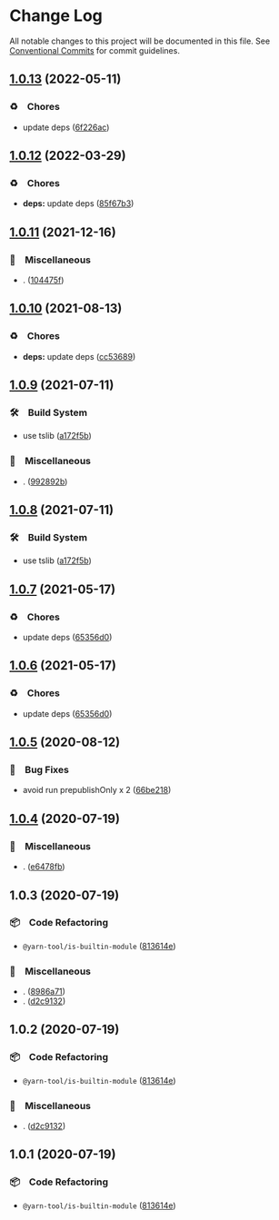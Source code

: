 # Change Log

All notable changes to this project will be documented in this file.
See [Conventional Commits](https://conventionalcommits.org) for commit guidelines.

## [1.0.13](https://github.com/bluelovers/ws-yarn-workspaces/compare/@yarn-tool/is-builtin-module@1.0.12...@yarn-tool/is-builtin-module@1.0.13) (2022-05-11)


### ♻️　Chores

* update deps ([6f226ac](https://github.com/bluelovers/ws-yarn-workspaces/commit/6f226acfd22f0b213eaa8a84886f8391284b1fcf))





## [1.0.12](https://github.com/bluelovers/ws-yarn-workspaces/compare/@yarn-tool/is-builtin-module@1.0.11...@yarn-tool/is-builtin-module@1.0.12) (2022-03-29)


### ♻️　Chores

* **deps:** update deps ([85f67b3](https://github.com/bluelovers/ws-yarn-workspaces/commit/85f67b37aa63c7284541c12bc54519ae2b9c98ac))





## [1.0.11](https://github.com/bluelovers/ws-yarn-workspaces/compare/@yarn-tool/is-builtin-module@1.0.10...@yarn-tool/is-builtin-module@1.0.11) (2021-12-16)


### 🔖　Miscellaneous

* . ([104475f](https://github.com/bluelovers/ws-yarn-workspaces/commit/104475f2baa62e53dcc4cd6f3fb3a425cba1c88d))





## [1.0.10](https://github.com/bluelovers/ws-yarn-workspaces/compare/@yarn-tool/is-builtin-module@1.0.9...@yarn-tool/is-builtin-module@1.0.10) (2021-08-13)


### ♻️　Chores

* **deps:** update deps ([cc53689](https://github.com/bluelovers/ws-yarn-workspaces/commit/cc53689dadd1334672807d4737c0e6400b15aba0))





## [1.0.9](https://github.com/bluelovers/ws-yarn-workspaces/compare/@yarn-tool/is-builtin-module@1.0.7...@yarn-tool/is-builtin-module@1.0.9) (2021-07-11)


### 🛠　Build System

* use tslib ([a172f5b](https://github.com/bluelovers/ws-yarn-workspaces/commit/a172f5b85b6b74256ebc8707435e0756adfd533a))


### 🔖　Miscellaneous

* . ([992892b](https://github.com/bluelovers/ws-yarn-workspaces/commit/992892bbf110cad2a8ee559521fc64506700e228))





## [1.0.8](https://github.com/bluelovers/ws-yarn-workspaces/compare/@yarn-tool/is-builtin-module@1.0.7...@yarn-tool/is-builtin-module@1.0.8) (2021-07-11)


### 🛠　Build System

* use tslib ([a172f5b](https://github.com/bluelovers/ws-yarn-workspaces/commit/a172f5b85b6b74256ebc8707435e0756adfd533a))





## [1.0.7](https://github.com/bluelovers/ws-yarn-workspaces/compare/@yarn-tool/is-builtin-module@1.0.5...@yarn-tool/is-builtin-module@1.0.7) (2021-05-17)


### ♻️　Chores

* update deps ([65356d0](https://github.com/bluelovers/ws-yarn-workspaces/commit/65356d095752ea1c9b5524380e1fcee659871562))





## [1.0.6](https://github.com/bluelovers/ws-yarn-workspaces/compare/@yarn-tool/is-builtin-module@1.0.5...@yarn-tool/is-builtin-module@1.0.6) (2021-05-17)


### ♻️　Chores

* update deps ([65356d0](https://github.com/bluelovers/ws-yarn-workspaces/commit/65356d095752ea1c9b5524380e1fcee659871562))





## [1.0.5](https://github.com/bluelovers/ws-yarn-workspaces/compare/@yarn-tool/is-builtin-module@1.0.4...@yarn-tool/is-builtin-module@1.0.5) (2020-08-12)


### 🐛　Bug Fixes

* avoid run prepublishOnly x 2 ([66be218](https://github.com/bluelovers/ws-yarn-workspaces/commit/66be2186a617129e9c9594882ef2ccfa843c6a24))





## [1.0.4](https://github.com/bluelovers/ws-yarn-workspaces/compare/@yarn-tool/is-builtin-module@1.0.3...@yarn-tool/is-builtin-module@1.0.4) (2020-07-19)


### 🔖　Miscellaneous

* . ([e6478fb](https://github.com/bluelovers/ws-yarn-workspaces/commit/e6478fb9e579ca2eb0315141a5aa05b0b86a1b07))





## 1.0.3 (2020-07-19)


### 📦　Code Refactoring

* `@yarn-tool/is-builtin-module` ([813614e](https://github.com/bluelovers/ws-yarn-workspaces/commit/813614e2d60d4d05558368af2b03f074580c3c72))


### 🔖　Miscellaneous

* . ([8986a71](https://github.com/bluelovers/ws-yarn-workspaces/commit/8986a714a1902681563c7ee6a8591019043b38ef))
* . ([d2c9132](https://github.com/bluelovers/ws-yarn-workspaces/commit/d2c9132a20002352b271d6dc7acaf21983586fcb))





## 1.0.2 (2020-07-19)


### 📦　Code Refactoring

* `@yarn-tool/is-builtin-module` ([813614e](https://github.com/bluelovers/ws-yarn-workspaces/commit/813614e2d60d4d05558368af2b03f074580c3c72))


### 🔖　Miscellaneous

* . ([d2c9132](https://github.com/bluelovers/ws-yarn-workspaces/commit/d2c9132a20002352b271d6dc7acaf21983586fcb))





## 1.0.1 (2020-07-19)


### 📦　Code Refactoring

* `@yarn-tool/is-builtin-module` ([813614e](https://github.com/bluelovers/ws-yarn-workspaces/commit/813614e2d60d4d05558368af2b03f074580c3c72))
